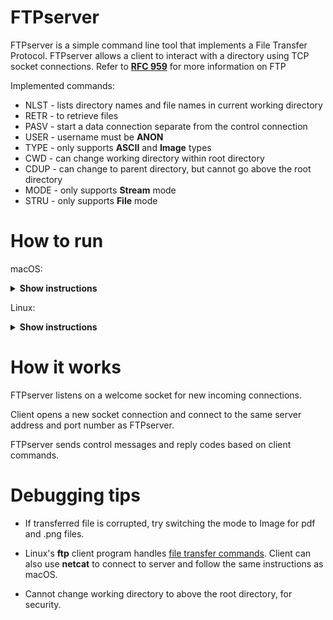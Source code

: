 # FTPserver

FTPserver is a simple command line tool that implements a File Transfer Protocol. FTPserver allows a client to interact with a directory using TCP socket connections.
Refer to **[RFC 959]** for more information on FTP

Implemented commands:
 
* NLST - lists directory names and file names in current working directory
* RETR - to retrieve files 
* PASV - start a data connection separate from the control connection
* USER - username must be **ANON**
* TYPE - only supports **ASCII** and **Image** types
* CWD  - can change working directory within root directory
* CDUP - can change to parent directory, but cannot go above the root directory 
* MODE - only supports **Stream** mode
* STRU - only supports **File** mode


[RFC 959]: https://www.w3.org/Protocols/rfc959/

# How to run
macOS: 
<details><summary><b>Show instructions</b></summary>
1. Open Terminal and run Makefile with port number between 1024 and 65535, inclusive.
```sh
make run <port #>
```
2. Open another Terminal window for client and connect using **netcat** or equivalent 

```sh
netcat <server address> <port #>
```

3. In client window, enter ANON as username. There is no password support for this version of FTP
```sh
user ANON
```

4. In client window, start passive mode
```sh
PASV
```
The FTPserver will return a new server address and port number in the form s1,s2,s3,s4,p1,p2

5. Open another Terminal window for file connection and connect using **netcat** and the server and port from step 4.
```sh
netcat <s1.s2.s3.s4> <new port>
```
<new port> is calculated using **p1 * 256 + p2**

6. In the client window, enter file transfer command for a test file
```sh
RETR test.txt
```

7. In the data window, the file contents will be printed on screen

</details>

Linux:

<details><summary><b>Show instructions</b></summary>
1. Open command line and run Makefile with port number between 1024 and 65535, inclusive.
```sh
make run <port #>
```
2. Open another command line window for client and connect using **ftp** or equivalent 

```sh
ftp <server address> <port #>
```

3. In client window, enter ANON as username when prompted. There is no password support for this version of FTP
```sh
user ANON
```

4. In the client window, enter file transfer command for a test file
```sh
get test.txt test-recieved.txt
```
</details>

# How it works

FTPserver listens on a welcome socket for new incoming connections.

Client opens a new socket connection and connect to the same server address and port number as FTPserver. 

FTPserver sends control messages and reply codes based on client commands.

# Debugging tips
* If transferred file is corrupted, try switching the mode to Image for pdf and .png files.

* Linux's **ftp** client program handles [file transfer commands]. Client can also use **netcat** to connect to server and follow the same instructions as macOS.

* Cannot change working directory to above the root directory, for security.

[file transfer commands]: https://www.serv-u.com/features/file-transfer-protocol-server-linux/commands
